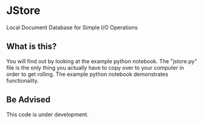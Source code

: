 # JStore
Local Document Database for Simple I/O Operations

## What is this?
You will find out by looking at the example python notebook. The "jstore.py" file is the only thing you actually have to copy over to your computer in order to get rolling.  The example python notebook demonstrates functionality.

## Be Advised
This code is under development.

